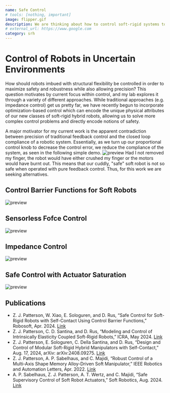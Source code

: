 ```yaml
---
name: Safe Control
# tools: [nothing, important]
image: flipper.gif
description: We are thinking about how to control soft-rigid systems to ensure safety in unknown environments.
# external_url: https://www.google.com
category: srh
---
```


# Control of Robots in Uncertain Environments

How should robots imbued with structural flexibility be controlled in order to maximize safety and robustness while also allowing precision? This question motivates by current focus within control, and my lab explores it through a variety of different approaches. While traditional approaches (e.g. impedance control) get us pretty far, we have recently begun to incorporate optimization-based control which can encode the unique physical attributes of our new classes of soft-rigid hybrid robots, allowing us to solve more complex control problems and directly encode notions of safety.

A major motivator for my current work is the apparent contradiction between precision of traditional feedback control and the closed loop compliance of a robotic system. Essentially, as we turn up our proportional control knob to decrease the control error, we reduce the compliance of the system, as seen in the following simple demo.
![preview](highk.gif)
Had I not removed my finger, the robot would have either crushed my finger or the motors would have burnt out. This means that our cuddly, "safe" soft robot is not so safe when operated with pure feedback control. Thus, for this work we are seeking alternatives.

## Control Barrier Functions for Soft Robots
![preview](cbf_gif_new.gif)

## Sensorless Fofce Control
![preview](flipper.gif)

## Impedance Control
![preview](impedance_new.gif)

## Safe Control with Actuator Saturation
![preview](sma.gif)


## Publications

- Z. J. Patterson, W. Xiao, E. Sologuren, and D. Rus, “Safe Control for Soft-Rigid Robots with Self-Contact Using Control Barrier Functions,” Robosoft, Apr. 2024. [Link](https://arxiv.org/abs/2311.03189)
- Z. J. Patterson, C. D. Santina, and D. Rus, “Modeling and Control of Intrinsically Elasticity Coupled Soft-Rigid Robots,” ICRA, May 2024. [Link](https://arxiv.org/abs/2311.05362)
- Z. J. Patterson, E. Sologuren, C. Della Santina, and D. Rus, “Design and Control of Modular Soft-Rigid Hybrid Manipulators with Self-Contact,” Aug. 17, 2024, arXiv: arXiv:2408.09275. [Link](https://arxiv.org/abs/2408.09275)
- Z. J. Patterson, A. P. Sabelhaus, and C. Majidi, “Robust Control of a Multi-Axis Shape Memory Alloy-Driven Soft Manipulator,” IEEE Robotics and Automation Letters, Apr. 2022. [Link](https://arxiv.org/abs/2110.10022)
- A. P. Sabelhaus, Z. J. Patterson, A. T. Wertz, and C. Majidi, “Safe Supervisory Control of Soft Robot Actuators,” Soft Robotics, Aug. 2024. [Link](https://www.liebertpub.com/doi/full/10.1089/soro.2022.0131)

